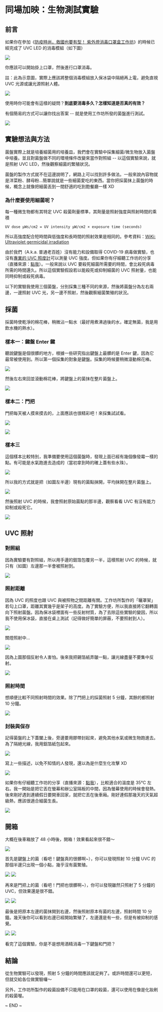 
# 同場加映：生物測試實驗


## 前言

如果你在參加《[防疫時尚，救國也要有型！ 紫外燈消毒口罩盒工作坊](https://www.facebook.com/events/219780425920506/)》的時候已經完成了 UVC LED 的消毒模組（如下圖）

![](images/bacteria-test_01.jpg)

你應該可以開始掛上口罩，然後進行口罩消毒。

註：此為示意圖，實際上應該將整個消毒模組放入保冰袋中隔絕再上電，避免直視 UVC 光源或讓光源照射人體。

![](images/bacteria-test_02.jpg)

使用時你可能會有這樣的疑問？**到底要消毒多久？怎樣知道是否真的有效？**

有個簡易的方式可以讓你找出答案 -- 就是使用工作坊所發的菌盤進行測試。


![](images/bacteria-test_03.jpg)


## 實驗想法與方法

菌盤實際上就是培養細菌用的培養皿，我們會在實驗中採集細菌/微生物放入菌盤中培養。並且對菌盤做不同的環境條件改變來當作對照組 -- 以這個實驗來說，就是照射 UVC LED，然後觀察細菌的繁殖狀況。

菌盤的製作方式就不在這邊說明了，網路上可以找到許多做法。一般來說內容物就是洋菜粉、酵母粉...簡單說就是一些細菌愛吃的東西。當你把採菌抹上菌盤的時候，概念上就像把細菌丟到一間舒適的吃到飽餐廳一樣 XD


### 為什麼要使用細菌呢？

每一種微生物都有其特定 UVC 殺菌劑量標準，其劑量是照射強度與照射時間的乘積

	UV dose μWs/cm2 = UV intensity μW/cm2 × exposure time (seconds)

所以高強度配合短時間與低強度和長時間的照射效果是相同的。參考資料：[WiKi: Ultraviolet germicidal irradiation](https://en.wikipedia.org/wiki/Ultraviolet_germicidal_irradiation) 

由於我們（A.k.a. 普通老百姓）沒有能力和設備取得 COVID-19 病毒做實驗，也沒有[專業的 UVC 照度計](http://www.extech.com/products/SDL470)可以測量 UVC 強度。但如果你有仔細聽工作坊的分享（直播來源：[點我](https://www.facebook.com/TCCLAB.ORG/videos/3556683661026279/)）。一般來說以 UVC 要殺死細菌所需要的時間，會比殺死病毒所需的時間還久。所以這個實驗假設若以能殺死或抑制細菌的 UVC 照射量，也能同時抑制或殺死病毒。 

以下的實驗我使用三個菌盤，分別採集三種不同的來源，然後將菌盤分為左右兩邊，一邊照射 UVC 光，另一邊不照射，然後觀察細菌繁殖的狀況。


## 採菌

採菌時使乾淨的棉花棒，稍微沾一點水（最好用煮沸過後的水，確定無菌，我是用飲水機的熱水）。

### 樣本一：鍵盤 Enter 鍵

聽說鍵盤是個很髒的地方，根據一些研究指出鍵盤上最髒的是 Enter 鍵，因為它最常被使用到。所以第一個採集的對象是鍵盤。採集的時候要稍微滾動棉花棒。

![](images/bacteria-test_04.jpg)

然後左右來回並滾動棉花棒，將鍵盤上的菌抹在整片菌盤上。

![](images/bacteria-test_05.jpg)


### 樣本二：門把

門把每天被人摸來摸去的，上面應該也很精彩吧！來採集試試看。

![](images/bacteria-test_09.jpg)

![](images/bacteria-test_10.jpg)


### 樣本三

這個樣本比較特別，我準備要使用這個菌盤時，發現上面已經有幾個像發霉一樣的點。有可能是水氣跑進去造成的（當初拿到時的確上蓋有些水珠）。

![](images/bacteria-test_12.jpg)

所以我的方式就是把（如圖左半邊）現有的菌點抹開，平均抹開在整片菌盤上。

![](images/bacteria-test_13.jpg)

然後照射 UVC 的時候，我會照射原始菌點的那半邊，觀察看看 UVC 有沒有能力抑制或殺死它。

![](images/bacteria-test_14.jpg)


## UVC 照射 

### 對照組

因為實驗要有對照組，所以用手邊的鋁箔包覆另一半，這樣照射 UVC 的時候，就只有（如圖）左邊那一半會被照射到。

![](images/bacteria-test_06.jpg)


### 照射距離

因為 UVC 的照度也跟 UVC 與被照物之間距離有關。工作坊所製作的「曬罩架」若勾上口罩，距離其實幾乎是架子的高度。為了實驗方便，所以我直接將它翻轉面向下照射菌盤。因為保冰袋裡面有一些反射材質，為了去除這些實驗的變因，所以我不使用保冰袋，直接在桌上測試（記得做好簡單的屏蔽，不要照射到人）。

![](images/bacteria-test_07.jpg)

關燈照射中...

![](images/bacteria-test_08.jpg)

因為上圖那個反射令人害怕。後來我把錫箔紙弄皺一點，讓光線盡量不要集中反射。

![](images/bacteria-test_11.jpg)


### 照射時間

想順便比較不同照射時間的效果。除了門把上的採菌照射 5 分鐘，其餘的都照射 10 分鐘。

![](images/bacteria-test_15.jpg)

### 封裝與保存

記得菌盤的上下蓋闔上後，旁邊要用膠帶封起來，避免其他水氣或微生物跑進去。為了隔絕光線，我用鋁箔紙包起來。

![](images/bacteria-test_16.jpg)

寫上一些描述，以免不知情的人發現，還以為是什麼生化攻擊 XD

![](images/bacteria-test_17.jpg)

如果你有仔細聽工作坊的分享（直播來源：[點我](https://www.facebook.com/TCCLAB.ORG/videos/3556683661026279/)），比較適合的溫度是 35°C 左右。我一開始是把它丟在螢幕和辦公室隔板的中間，因為螢幕使用的時候會發熱。後來剛好遇到連續假日要開車回家，就把它丟在後車廂。剛好連假那幾天的天氣超級熱，應該很適合細菌生長。

![](images/bacteria-test_18.jpg)


## 開箱

大概在後車箱放了 48 小時後，開箱！效果看起來很不錯～

![](images/bacteria-test_19.jpg)

首先是鍵盤上的菌（看吧！鍵盤真的很髒啊~），你可以發現照射 10 分鐘 UVC 的那個半邊只出現一個小點，幾乎沒有菌繁殖。

![](images/bacteria-test_20.jpg)
![](images/bacteria-test_23.jpg)

再來是門把上的菌（看吧！門把也很髒啊~），你可以發現雖然只照射了 5 分鐘的 UVC，但效果還是很不錯。

![](images/bacteria-test_21.jpg)
![](images/bacteria-test_24.jpg)

最後是把原本左邊的菌抹開到右邊，然後照射原本有菌的左邊，照射時間 10 分鐘。幾天後你可以看到右邊已經開始繁殖了，左邊還是有一些，但是有被抑制的感覺。

![](images/bacteria-test_22.jpg)
![](images/bacteria-test_25.jpg)


看完了這個實驗，你是不是想用酒精消毒一下鍵盤和門把？

## 結論

從生物實驗可以發現，照射 5 分鐘的時間應該就足夠了。或許時間還可以更短，但就交給各位做實驗囉～

另外，工作坊所製作的殺菌設備不只能用在口罩的殺菌，還可以使用在像是化妝刷的殺菌喔。


~ END ~
